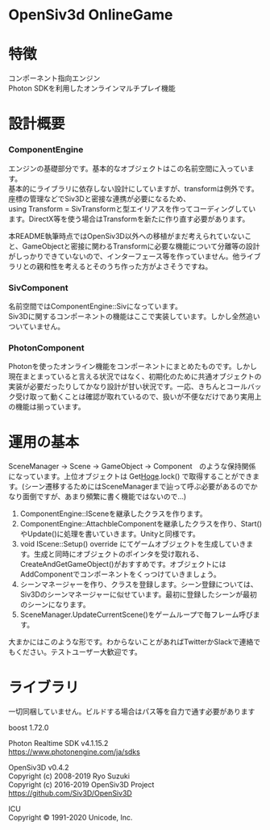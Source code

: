 ﻿# OpenSiv3d OnlineGame

# 特徴
コンポーネント指向エンジン  
Photon SDKを利用したオンラインマルチプレイ機能

# 設計概要

### ComponentEngine

エンジンの基礎部分です。基本的なオブジェクトはこの名前空間に入っています。  
基本的にライブラリに依存しない設計にしていますが、transformは例外です。座標の管理などでSiv3Dと密接な連携が必要になるため、  
using Transform = SivTransformと型エイリアスを作ってコーディングしています。DirectX等を使う場合はTransformを新たに作り直す必要があります。  

本README執筆時点ではOpenSiv3D以外への移植がまだ考えられていないこと、GameObjectと密接に関わるTransformに必要な機能について分離等の設計がしっかりできていないので、インターフェース等を作っていません。他ライブラリとの親和性を考えるとそのうち作った方がよさそうですね。

### SivComponent

名前空間ではComponentEngine::Sivになっています。  
Siv3Dに関するコンポーネントの機能はここで実装しています。しかし全然追いついていません。

### PhotonComponent

Photonを使ったオンライン機能をコンポーネントにまとめたものです。しかし現在まとまっていると言える状況ではなく、初期化のために共通オブジェクトの実装が必要だったりしてかなり設計が甘い状況です。一応、きちんとコールバック受け取って動くことは確認が取れているので、扱いが不便なだけであり実用上の機能は揃っています。

# 運用の基本

SceneManager -> Scene -> GameObject -> Component　のような保持関係になっています。上位オブジェクトは Get[Hoge]().lock() で取得することができます。(シーン遷移するためにはSceneManagerまで辿って呼ぶ必要があるのでかなり面倒ですが、あまり頻繁に書く機能ではないので…)

1. ComponentEngine::ISceneを継承したクラスを作ります。
1. ComponentEngine::AttachbleComponentを継承したクラスを作り、Start()やUpdate()に処理を書いていきます。Unityと同様です。
1. void IScene::Setup() override にてゲームオブジェクトを生成していきます。生成と同時にオブジェクトのポインタを受け取れる、CreateAndGetGameObject()がおすすめです。オブジェクトにはAddComponentでコンポーネントをくっつけていきましょう。
1. シーンマネージャーを作り、クラスを登録します。シーン登録については、Siv3Dのシーンマネージャーに似せています。最初に登録したシーンが最初のシーンになります。
1. SceneManager.UpdateCurrentScene()をゲームループで毎フレーム呼びます。

大まかにはこのような形です。わからないことがあればTwitterかSlackで連絡でもください。テストユーザー大歓迎です。

# ライブラリ
一切同梱していません。ビルドする場合はパス等を自力で通す必要があります

boost 1.72.0  


Photon Realtime SDK v4.1.15.2  
<https://www.photonengine.com/ja/sdks>

OpenSiv3D v0.4.2  
Copyright (c) 2008-2019 Ryo Suzuki  
Copyright (c) 2016-2019 OpenSiv3D Project  
<https://github.com/Siv3D/OpenSiv3D>



ICU  
Copyright © 1991-2020 Unicode, Inc.  